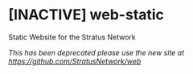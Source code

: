 # [INACTIVE] web-static
Static Website for the Stratus Network

*This has been deprecated please use the new site at https://github.com/StratusNetwork/web*
